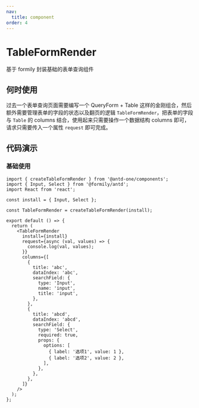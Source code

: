```yaml
---
nav:
  title: component
order: 4
---
```


# TableFormRender

基于 formily 封装基础的表单查询组件

## 何时使用

过去一个表单查询页面需要编写一个 QueryForm + Table 这样的金刚组合，然后额外需要管理表单的字段的状态以及翻页的逻辑 `TableFormRender`，把表单的字段 与 `Table` 的 columns 结合，使用起来只需要操作一个数据结构 columns 即可，请求只需要传入一个属性 `request` 即可完成。

## 代码演示

### 基础使用

```tsx
import { createTableFormRender } from '@antd-one/components';
import { Input, Select } from '@formily/antd';
import React from 'react';

const install = { Input, Select };

const TableFormRender = createTableFormRender(install);

export default () => {
  return (
    <TableFormRender
      install={install}
      request={async (val, values) => {
        console.log(val, values);
      }}
      columns={[
        {
          title: 'abc',
          dataIndex: 'abc',
          searchField: {
            type: 'Input',
            name: 'input',
            title: 'input',
          },
        },
        {
          title: 'abcd',
          dataIndex: 'abcd',
          searchField: {
            type: 'Select',
            required: true,
            props: {
              options: [
                { label: '选项1', value: 1 },
                { label: '选项2', value: 2 },
              ],
            },
          },
        },
      ]}
    />
  );
};
```
